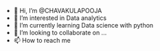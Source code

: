 - 👋 Hi, I’m @CHAVAKULAPOOJA
- 👀 I’m interested in Data analytics
- 🌱 I’m currently learning Data science with python
- 💞️ I’m looking to collaborate on ...
- 📫 How to reach me 

<!---
CHAVAKULAPOOJA/CHAVAKULAPOOJA is a ✨ special ✨ repository because its `README.md` (this file) appears on your GitHub profile.
You can click the Preview link to take a look at your changes.
--->
